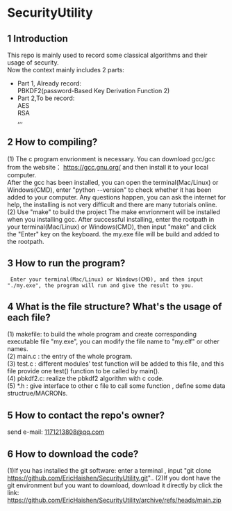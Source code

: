 # SecurityUtility
## 1 Introduction
This repo is mainly used to record some classical algorithms and their usage of security.  
Now the context mainly includes 2 parts:    
* Part 1, Already record:  
      PBKDF2(password-Based Key Derivation Function 2)  
* Part 2,To be record:  
      AES  
      RSA  
      ,,,  
## 2 How to compiling?
(1) The c program envrionment is necessary.
    You can download gcc/gcc from the website： https://gcc.gnu.org/ and then install it to your local computer.  
    After the gcc has been installed, you can open the terminal(Mac/Linux) or Windows(CMD), 
    enter "python --version" to check whether it has been added to your computer. Any questions happen, you can 
    ask the internet for help, the installing is not very difficult and there are many tutorials online.    
(2) Use "make" to build the project 
    The make envrionment will be installed when you installing gcc. 
    After successful installing, enter the rootpath in your terminal(Mac/Linux) or Windows(CMD), 
    then input "make" and click the "Enter" key on the keyboard.  the my.exe file will be build and added to the rootpath.
## 3 How to run the program?
     Enter your terminal(Mac/Linux) or Windows(CMD), and then input "./my.exe", the program will run and give the result to you.
## 4 What is the file structure? What's the usage of each file?
(1) makefile: to build the whole program and create corresponding executable file "my.exe", you can modify the file name to "my.elf" or other names.  
(2) main.c : the entry of the whole program.  
(3) test.c : different modules' test function will be added to this file, and this file provide one test() function to be called by main().  
(4) pbkdf2.c: realize the pbkdf2 algorithm with c code.  
(5) *.h : give interface to other c file to call some function , define some data structrue/MACRONs.  
## 5 How to contact the repo's owner? 
send e-mail: 1171213808@qq.com
## 6 How to download the code?
(1)If you has installed the git software: enter a terminal , input "git clone https://github.com/EricHaishen/SecurityUtility.git"..
(2)If you dont have the git environment buf you want to download, download it directly by click the link: https://github.com/EricHaishen/SecurityUtility/archive/refs/heads/main.zip
